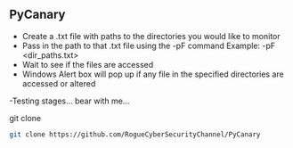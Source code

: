 PyCanary 
----------------------------

- Create a .txt file with paths to the directories you would like to monitor
- Pass in the path to that .txt file using the -pF command Example: -pF <dir_paths.txt> 
- Wait to see if the files are accessed
- Windows Alert box will pop up if any file in the specified directories are accessed or altered

-Testing stages... bear with me...

git clone
```sh
git clone https://github.com/RogueCyberSecurityChannel/PyCanary
```
